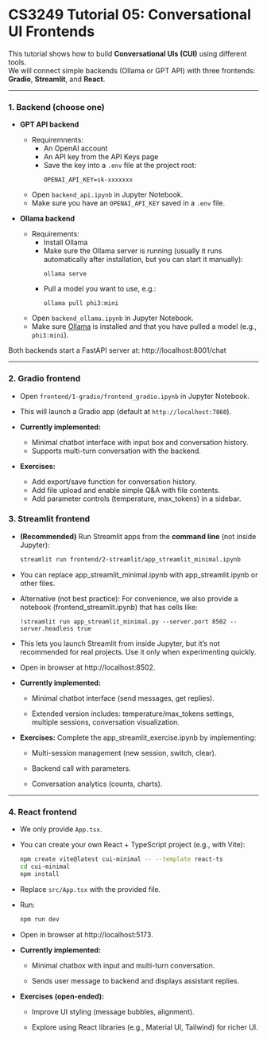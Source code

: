 # CS3249 Tutorial 05: Conversational UI Frontends

This tutorial shows how to build **Conversational UIs (CUI)** using different tools.  
We will connect simple backends (Ollama or GPT API) with three frontends: **Gradio**, **Streamlit**, and **React**.

---

### 1. Backend (choose one)

- **GPT API backend**
  - Requiremnents:
    - An OpenAI account
    - An API key from the API Keys page
    - Save the key into a `.env` file at the project root:
        ```
        OPENAI_API_KEY=sk-xxxxxxx
        ```
  - Open `backend_api.ipynb` in Jupyter Notebook.
  - Make sure you have an `OPENAI_API_KEY` saved in a `.env` file.

- **Ollama backend**
  - Requirements:
    - Install Ollama
    - Make sure the Ollama server is running (usually it runs automatically after installation, but you can start it manually):
      ```
      ollama serve
      ```
    - Pull a model you want to use, e.g.:
      ```
      ollama pull phi3:mini
      ```
  - Open `backend_ollama.ipynb` in Jupyter Notebook.
  - Make sure [Ollama](https://ollama.com) is installed and that you have pulled a model (e.g., `phi3:mini`).

Both backends start a FastAPI server at: http://localhost:8001/chat


---

### 2. Gradio frontend
- Open `frontend/1-gradio/frontend_gradio.ipynb` in Jupyter Notebook.
- This will launch a Gradio app (default at `http://localhost:7860`).


- **Currently implemented:**
    - Minimal chatbot interface with input box and conversation history.
    - Supports multi-turn conversation with the backend.

- **Exercises:**
    - Add export/save function for conversation history.
    - Add file upload and enable simple Q&A with file contents.
    - Add parameter controls (temperature, max_tokens) in a sidebar.


### 3. Streamlit frontend

- **(Recommended)** Run Streamlit apps from the **command line** (not inside Jupyter):
  ```bash
  streamlit run frontend/2-streamlit/app_streamlit_minimal.ipynb
  ```

- You can replace app_streamlit_minimal.ipynb with app_streamlit.ipynb or other files.

- Alternative (not best practice):
For convenience, we also provide a notebook (frontend_streamlit.ipynb) that has cells like:

    ```
    !streamlit run app_streamlit_minimal.py --server.port 8502 --server.headless true
    ```

- This lets you launch Streamlit from inside Jupyter, but it’s not recommended for real projects.
Use it only when experimenting quickly.
- Open in browser at http://localhost:8502.


- **Currently implemented:**

    - Minimal chatbot interface (send messages, get replies).

    - Extended version includes: temperature/max_tokens settings, multiple sessions, conversation visualization.

- **Exercises:** Complete the app_streamlit_exercise.ipynb by implementing:

    - Multi-session management (new session, switch, clear).

    - Backend call with parameters.

    - Conversation analytics (counts, charts).

---
### 4. React frontend

- We only provide `App.tsx`.
- You can create your own React + TypeScript project (e.g., with Vite):

    ```bash
    npm create vite@latest cui-minimal -- --template react-ts
    cd cui-minimal
    npm install
    ```

- Replace `src/App.tsx` with the provided file.

- Run:
    ```bash
    npm run dev
    ```

- Open in browser at http://localhost:5173.


- **Currently implemented:**

    - Minimal chatbox with input and multi-turn conversation.

    - Sends user message to backend and displays assistant replies.

- **Exercises (open-ended):**

    - Improve UI styling (message bubbles, alignment).

    - Explore using React libraries (e.g., Material UI, Tailwind) for richer UI.